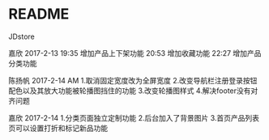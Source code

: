 # README

JDstore

嘉欣 2017-2-13
19:35 增加产品上下架功能
20:53 增加收藏功能
22:27 增加产品分类功能

陈扬帆 2017-2-14 AM
1.取消固定宽度改为全屏宽度
2.改变导航栏注册登录按钮配色以及其放大功能被轮播图挡住的功能
3.改变轮播图样式 4.解决footer没有对齐问题

嘉欣 2017-2-14
1.分类页面独立定制功能
2.后台加入了背景图片
3.首页产品列表页可以设置打折和标记新品功能

